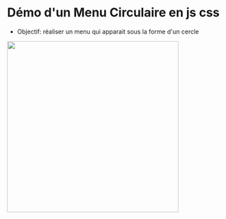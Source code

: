 # Démo d'un Menu Circulaire en js css 

 - Objectif:
   réaliser un menu qui apparait sous la forme d'un cercle

<img src="https://github.com/Cirec-Coder/Circular_Menu/blob/main/demo.gif" width="400" >
